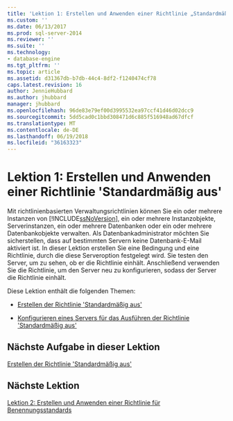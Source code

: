 ```yaml
---
title: 'Lektion 1: Erstellen und Anwenden einer Richtlinie „Standardmäßig aus“ | Microsoft-Dokumentation'
ms.custom: ''
ms.date: 06/13/2017
ms.prod: sql-server-2014
ms.reviewer: ''
ms.suite: ''
ms.technology:
- database-engine
ms.tgt_pltfrm: ''
ms.topic: article
ms.assetid: d31367db-b7db-44c4-8df2-f1240474cf78
caps.latest.revision: 16
author: JennieHubbard
ms.author: jhubbard
manager: jhubbard
ms.openlocfilehash: 96de83e79ef00d3995532ea97ccf41d46d02dcc9
ms.sourcegitcommit: 5dd5cad0c1bbd308471d6c885f516948ad67dfcf
ms.translationtype: MT
ms.contentlocale: de-DE
ms.lasthandoff: 06/19/2018
ms.locfileid: "36163323"
---
```

# <a name="lesson-1-create-and-apply-an-off-by-default-policy"></a>Lektion 1: Erstellen und Anwenden einer Richtlinie 'Standardmäßig aus'
  Mit richtlinienbasierten Verwaltungsrichtlinien können Sie ein oder mehrere Instanzen von [!INCLUDE[ssNoVersion](../../includes/ssnoversion-md.md)], ein oder mehrere Instanzobjekte, Serverinstanzen, ein oder mehrere Datenbanken oder ein oder mehrere Datenbankobjekte verwalten. Als Datenbankadministrator möchten Sie sicherstellen, dass auf bestimmten Servern keine Datenbank-E-Mail aktiviert ist. In dieser Lektion erstellen Sie eine Bedingung und eine Richtlinie, durch die diese Serveroption festgelegt wird. Sie testen den Server, um zu sehen, ob er die Richtlinie einhält. Anschließend verwenden Sie die Richtlinie, um den Server neu zu konfigurieren, sodass der Server die Richtlinie einhält.  
  
 Diese Lektion enthält die folgenden Themen:  
  
-   [Erstellen der Richtlinie 'Standardmäßig aus'](lesson-1-1-create-the-off-by-default-policy.md)  
  
-   [Konfigurieren eines Servers für das Ausführen der Richtlinie 'Standardmäßig aus'](lesson-1-2-configure-a-server-to-run-the-off-by-default-policy.md)  
  
## <a name="next-task-in-lesson"></a>Nächste Aufgabe in dieser Lektion  
 [Erstellen der Richtlinie 'Standardmäßig aus'](lesson-1-1-create-the-off-by-default-policy.md)  
  
## <a name="next-lesson"></a>Nächste Lektion  
 [Lektion 2: Erstellen und Anwenden einer Richtlinie für Benennungsstandards](lesson-2-create-and-apply-a-naming-standards-policy.md)  
  
  
